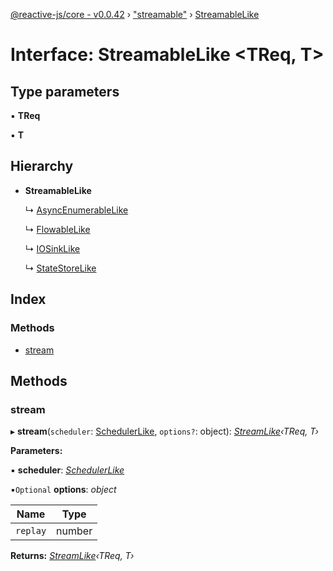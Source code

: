 [@reactive-js/core - v0.0.42](../README.md) › ["streamable"](../modules/_streamable_.md) › [StreamableLike](_streamable_.streamablelike.md)

# Interface: StreamableLike <**TReq, T**>

## Type parameters

▪ **TReq**

▪ **T**

## Hierarchy

* **StreamableLike**

  ↳ [AsyncEnumerableLike](_asyncenumerable_.asyncenumerablelike.md)

  ↳ [FlowableLike](_flowable_.flowablelike.md)

  ↳ [IOSinkLike](_io_.iosinklike.md)

  ↳ [StateStoreLike](_statestore_.statestorelike.md)

## Index

### Methods

* [stream](_streamable_.streamablelike.md#stream)

## Methods

###  stream

▸ **stream**(`scheduler`: [SchedulerLike](_scheduler_.schedulerlike.md), `options?`: object): *[StreamLike](_observable_.streamlike.md)‹TReq, T›*

**Parameters:**

▪ **scheduler**: *[SchedulerLike](_scheduler_.schedulerlike.md)*

▪`Optional`  **options**: *object*

Name | Type |
------ | ------ |
`replay` | number |

**Returns:** *[StreamLike](_observable_.streamlike.md)‹TReq, T›*
